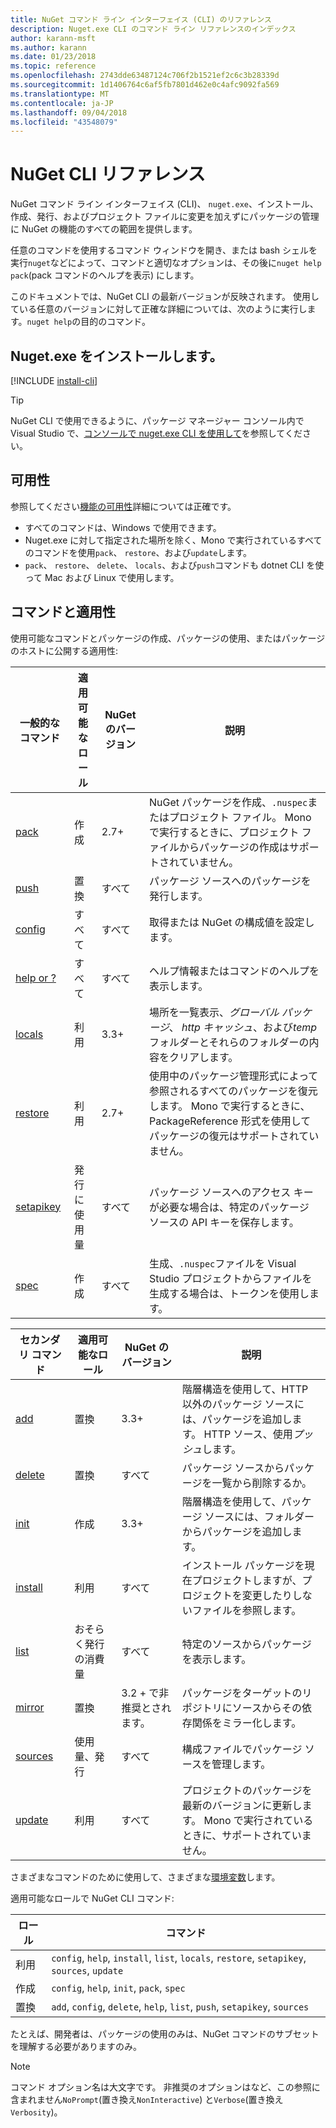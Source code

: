 ```yaml
---
title: NuGet コマンド ライン インターフェイス (CLI) のリファレンス
description: Nuget.exe CLI のコマンド ライン リファレンスのインデックス
author: karann-msft
ms.author: karann
ms.date: 01/23/2018
ms.topic: reference
ms.openlocfilehash: 2743dde63487124c706f2b1521ef2c6c3b28339d
ms.sourcegitcommit: 1d1406764c6af5fb7801d462e0c4afc9092fa569
ms.translationtype: MT
ms.contentlocale: ja-JP
ms.lasthandoff: 09/04/2018
ms.locfileid: "43548079"
---
```

# <a name="nuget-cli-reference"></a>NuGet CLI リファレンス

NuGet コマンド ライン インターフェイス (CLI)、 `nuget.exe`、インストール、作成、発行、およびプロジェクト ファイルに変更を加えずにパッケージの管理に NuGet の機能のすべての範囲を提供します。

任意のコマンドを使用するコマンド ウィンドウを開き、または bash シェルを実行`nuget`などによって、コマンドと適切なオプションは、その後に`nuget help pack`(pack コマンドのヘルプを表示) にします。

このドキュメントでは、NuGet CLI の最新バージョンが反映されます。 使用している任意のバージョンに対して正確な詳細については、次のように実行します。`nuget help`の目的のコマンド。

## <a name="installing-nugetexe"></a>Nuget.exe をインストールします。

[!INCLUDE [install-cli](../includes/install-cli.md)]

> [!Tip]
> NuGet CLI で使用できるように、パッケージ マネージャー コンソール内で Visual Studio で、[コンソールで nuget.exe CLI を使用して](package-manager-console.md#using-the-nugetexe-cli-in-the-console)を参照してください。

## <a name="availability"></a>可用性

参照してください[機能の可用性](../install-nuget-client-tools.md#feature-availability)詳細については正確です。

- すべてのコマンドは、Windows で使用できます。
- Nuget.exe に対して指定された場所を除く、Mono で実行されているすべてのコマンドを使用`pack`、 `restore`、および`update`します。
- `pack`、 `restore`、 `delete`、 `locals`、および`push`コマンドも dotnet CLI を使って Mac および Linux で使用します。

## <a name="commands-and-applicability"></a>コマンドと適用性

使用可能なコマンドとパッケージの作成、パッケージの使用、またはパッケージのホストに公開する適用性:

| 一般的なコマンド | 適用可能なロール | NuGet のバージョン | 説明 |
| --- | --- | --- | --- |
| [pack](cli-ref-pack.md) | 作成 | 2.7+ | NuGet パッケージを作成、`.nuspec`またはプロジェクト ファイル。 Mono で実行するときに、プロジェクト ファイルからパッケージの作成はサポートされていません。 |
| [push](cli-ref-push.md) | 置換 | すべて | パッケージ ソースへのパッケージを発行します。 |
| [config](cli-ref-config.md) | すべて | すべて | 取得または NuGet の構成値を設定します。 |
| [help or ?](cli-ref-help.md) | すべて | すべて | ヘルプ情報またはコマンドのヘルプを表示します。 |
| [locals](cli-ref-locals.md) | 利用 | 3.3+ | 場所を一覧表示、*グローバル パッケージ*、 *http キャッシュ*、および*temp*フォルダーとそれらのフォルダーの内容をクリアします。 |
| [restore](cli-ref-restore.md) | 利用 | 2.7+ | 使用中のパッケージ管理形式によって参照されるすべてのパッケージを復元します。 Mono で実行するときに、PackageReference 形式を使用してパッケージの復元はサポートされていません。 |
| [setapikey](cli-ref-setapikey.md) | 発行に使用量 | すべて | パッケージ ソースへのアクセス キーが必要な場合は、特定のパッケージ ソースの API キーを保存します。 |
| [spec](cli-ref-spec.md) | 作成 | すべて | 生成、`.nuspec`ファイルを Visual Studio プロジェクトからファイルを生成する場合は、トークンを使用します。 |

| セカンダリ コマンド | 適用可能なロール | NuGet のバージョン | 説明 |
| --- | --- | --- | --- |
| [add](cli-ref-add.md) | 置換 | 3.3+ | 階層構造を使用して、HTTP 以外のパッケージ ソースには、パッケージを追加します。 HTTP ソース、使用*プッシュ*します。 |
| [delete](cli-ref-delete.md) | 置換 | すべて | パッケージ ソースからパッケージを一覧から削除するか。 |
| [init](cli-ref-init.md) | 作成 | 3.3+ | 階層構造を使用して、パッケージ ソースには、フォルダーからパッケージを追加します。 |
| [install](cli-ref-install.md) | 利用 | すべて | インストール パッケージを現在プロジェクトしますが、プロジェクトを変更したりしないファイルを参照します。 |
| [list](cli-ref-list.md) | おそらく発行の消費量 | すべて | 特定のソースからパッケージを表示します。 |
| [mirror](cli-ref-mirror.md) | 置換 | 3.2 + で非推奨とされます。 | パッケージをターゲットのリポジトリにソースからその依存関係をミラー化します。 |
| [sources](cli-ref-sources.md) | 使用量、発行 | すべて | 構成ファイルでパッケージ ソースを管理します。 |
| [update](cli-ref-update.md) | 利用 | すべて | プロジェクトのパッケージを最新のバージョンに更新します。 Mono で実行されているときに、サポートされていません。 |

さまざまなコマンドのために使用して、さまざまな[環境変数](cli-ref-environment-variables.md)します。

適用可能なロールで NuGet CLI コマンド:

| ロール | コマンド |
| --- | --- |
| 利用 | `config`, `help`, `install`, `list`, `locals`, `restore`, `setapikey`, `sources`, `update` |
| 作成 | `config`, `help`, `init`, `pack`, `spec` |
| 置換 | `add`, `config`, `delete`, `help`, `list`, `push`, `setapikey`, `sources` |

たとえば、開発者は、パッケージの使用のみは、NuGet コマンドのサブセットを理解する必要がありますのみ。

> [!Note]
> コマンド オプション名は大文字です。 非推奨のオプションはなど、この参照に含まれません`NoPrompt`(置き換え`NonInteractive`) と`Verbose`(置き換え`Verbosity`)。
